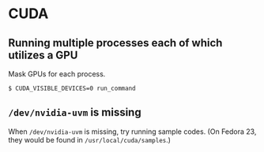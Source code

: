 # CUDA

## Running multiple processes each of which utilizes a GPU

Mask GPUs for each process.

```
$ CUDA_VISIBLE_DEVICES=0 run_command
```


## `/dev/nvidia-uvm` is missing

When `/dev/nvidia-uvm` is missing, try running sample codes.
(On Fedora 23, they would be found in `/usr/local/cuda/samples`.)
